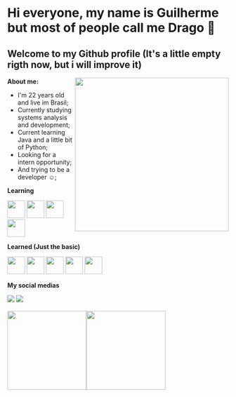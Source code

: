 # **Hi everyone, my name is Guilherme but most of people call me Drago** :muscle: 
          
## Welcome to my Github profile (It's a little empty rigth now, but i will improve it) 


<img src= "https://media0.giphy.com/media/v1.Y2lkPTc5MGI3NjExdTB6ZW9rcnBuMng3dmZzaW5mN3J4cXR4bDdxdHhvYWc4czBqYThtaiZlcD12MV9pbnRlcm5hbF9naWZfYnlfaWQmY3Q9Zw/QDjpIL6oNCVZ4qzGs7/giphy.gif" width = 350 align = right>

**About me:**

* I'm 22 years old and live im Brasil;
* Currently studying systems analysis and development;       
* Current learning Java and a little bit of Python;
* Looking for a intern opportunity;
* And trying to be a developer :relaxed:; 


**Learning**

<img src="https://cdn.jsdelivr.net/gh/devicons/devicon@latest/icons/git/git-original.svg" width = "40" height = "40" />  <img src="https://cdn.jsdelivr.net/gh/devicons/devicon@latest/icons/java/java-original.svg" width = "40" height = "40" /> <img src="https://cdn.jsdelivr.net/gh/devicons/devicon@latest/icons/python/python-plain.svg" width = "40" height = "40"/> <img src="https://cdn.jsdelivr.net/gh/devicons/devicon@latest/icons/github/github-original.svg" width = "40" height = "40" />


**Learned (Just the basic)**

<img src="https://cdn.jsdelivr.net/gh/devicons/devicon@latest/icons/java/java-original.svg" width = "40" height = "40" /> <img src="https://cdn.jsdelivr.net/gh/devicons/devicon@latest/icons/html5/html5-plain.svg" width = "40" height = "40"/> <img src="https://cdn.jsdelivr.net/gh/devicons/devicon@latest/icons/css3/css3-plain.svg" width = "40" height = "40"/> <img src="https://cdn.jsdelivr.net/gh/devicons/devicon@latest/icons/javascript/javascript-plain.svg" width = "40" height = "40"/> <img src="https://cdn.jsdelivr.net/gh/devicons/devicon@latest/icons/mysql/mysql-original.svg" width = "40" height = "40"/>

          
          
**My social medias** 

<div>
<a href="https://www.linkedin.com/in/guilherme-drago-b99875228" target="_blank"><img loading="lazy" src="https://img.shields.io/badge/-LinkedIn-%230077B5?style=for-the-badge&logo=linkedin&logoColor=white" target = "_blank"></a>
<a href = "mailto: guilhermedrago56@gmail.com"><img loading="lazy" src="https://img.shields.io/badge/Gmail-D14836?style=for-the-badge&logo=gmail&logoColor=white" target="_blank"></a><br><br>
</div>

<div>
<a href="https://github.com/GuilhermeDrago56">
<img loading="lazy" height="180em" src="https://github-readme-stats.vercel.app/api/top-langs/?username=GuilhermeDrago56&layout=compact&langs_count=7&theme=dracula"/><img loading="lazy" height="180em" src="https://github-readme-stats.vercel.app/api?username=GuilhermeDrago56&show_icons=true&theme=dracula&include_all_commits=true&count_private=true"/>

</div>
  
          
